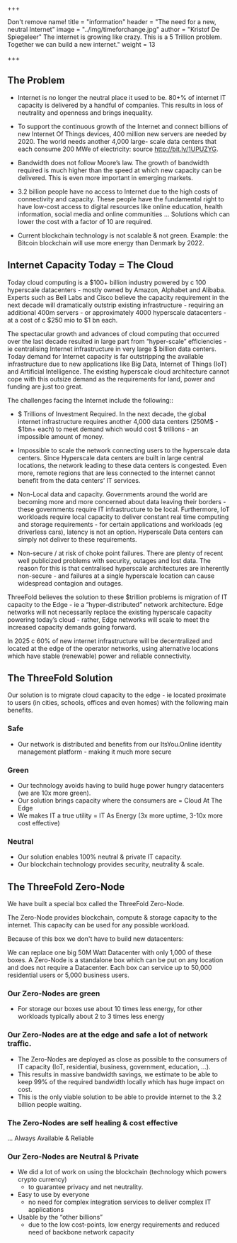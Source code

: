+++

Don't remove name! title = "information" header = "The need for a new, neutral Internet" image = "../img/timeforchange.jpg" author = "Kristof De Spiegeleer" The internet is growing like crazy. This is a 5 Trillion problem. Together we can build a new internet." weight = 13

+++



## The Problem

- Internet is no longer the neutral place it used to be. 80+% of internet IT capacity is delivered by a handful of companies. This results in loss of neutrality and openness and brings inequality.

- To support the continuous growth of the Internet and connect billions of new Internet Of Things devices, 400 million new servers are needed by 2020. The world needs another 4,000 large- scale data centers that each consume 200 MWe of electricity: source http://bit.ly/1UPUZYG.

- Bandwidth does not follow Moore’s law. The growth of bandwidth required is much higher than the speed at which new capacity can be delivered.
This is even more important in emerging markets.

- 3.2 billion people have no access to Internet due to the high costs of connectivity and capacity. These people have the fundamental right to have low-cost access to digital resources like online education, health information, social media and online communities ...
Solutions which can lower the cost with a factor of 10 are required.

- Current blockchain technology is not scalable & not green. Example: the Bitcoin blockchain will use more energy than Denmark by 2022.


## Internet Capacity Today = The Cloud

Today cloud computing is a $100+ billion industry powered by c 100 hyperscale datacenters - mostly owned by Amazon, Alphabet and Alibaba.  Experts such as Bell Labs and Cisco believe the capacity requirement in the next decade will dramatically outstrip existing infrastructure - requiring an additional 400m servers - or approximately 4000 hyperscale datacenters - at a cost of c $250 mio to $1 bn each.

The spectacular growth and advances of cloud computing that occurred over the last decade resulted in large part from “hyper-scale” efficiencies - ie centralising Internet infrastructure in very large $ billion data centers.  Today demand for Internet capacity is far outstripping the available infrastructure due to new applications like Big Data, Internet of Things (IoT) and Artificial Intelligence.  The existing hyperscale cloud architecture cannot cope with this outsize demand as the requirements for land, power and funding are just too great.  

The challenges facing the Internet include the following::

- $ Trillions of Investment Required.  In the next decade, the global internet infrastructure requires another 4,000 data centers (250M$ - $1bn+ each) to meet demand which would cost $ trillions - an impossible amount of money.

- Impossible to scale the network connecting users to the hyperscale data centers.  Since Hyperscale data centers are built in large central locations, the network leading to these data centers is congested.  Even more, remote regions that are less connected to the internet cannot benefit from the data centers’ IT services.

- Non-Local data and capacity.  Governments around the world are becoming more and more concerned about data leaving their borders - these governments require IT infrastructure to be local.  Furthermore, IoT workloads require local capacity to deliver constant real time computing and storage requirements - for certain applications and workloads (eg driverless cars), latency is not an option.   Hyperscale Data centers can simply not deliver to these requirements.

- Non-secure / at risk of choke point failures.  There are plenty of recent well publicized problems with security, outages and lost data.  The reason for this is that centralised hyperscale architectures are inherently non-secure - and failures at a single hyperscale location can cause widespread contagion and outages.

ThreeFold believes the solution to these $trillion problems is migration of IT capacity to the Edge - ie a “hyper-distributed” network architecture.  Edge networks will not necessarily replace the existing hyperscale capacity powering today’s cloud - rather, Edge networks will scale to meet the increased capacity demands going forward.

In 2025 c 60% of new internet infrastructure will be decentralized and located at the edge of the operator networks, using alternative locations which have stable (renewable) power and reliable connectivity.

## The ThreeFold Solution

Our solution is to migrate cloud capacity to the edge - ie located proximate to users (in cities, schools, offices and even homes) with the following main benefits.

### Safe

- Our network is distributed and benefits from our ItsYou.Online identity management platform - making it much more secure

### Green

- Our technology avoids having to build huge power hungry datacenters (we are 10x more green).
- Our solution brings capacity where the consumers are = Cloud At The Edge
- We makes IT a true utility = IT As Energy (3x more uptime, 3-10x more cost effective)

### Neutral

- Our solution enables 100% neutral & private IT capacity.
- Our blockchain technology provides security, neutrality & scale.


## The ThreeFold Zero-Node

We have built a special box called the ThreeFold Zero-Node.

The Zero-Node provides blockchain, compute & storage capacity to the internet.
This capacity can be used for any possible workload.

Because of this box we don't have to build new datacenters:

We can replace one big 50M Watt Datacenter with only 1,000 of these boxes.
A Zero-Node is a standalone box which can be put on any location and does not require a Datacenter.
Each box can service up to 50,000 residential users or 5,000 business users.

### Our Zero-Nodes are green

- For storage our boxes use about 10 times less energy, for other workloads typically about 2 to 3 times less energy

### Our Zero-Nodes are at the edge and safe a lot of network traffic.

- The Zero-Nodes are deployed as close as possible to the consumers of IT capacity (IoT, residential, business, government, education, …).
- This results in massive bandwidth savings, we estimate to be able to keep 99% of the required bandwidth locally which has huge impact on cost.
- This is the only viable solution to be able to provide internet to the 3.2 billion people waiting.

### The Zero-Nodes are self healing & cost effective

... Always Available & Reliable

### Our Zero-Nodes are Neutral & Private

- We did a lot of work on using the blockchain (technology which powers crypto currency)
	- to guarantee privacy and net neutrality.
- Easy to use by everyone
	- no need for complex integration services to deliver complex IT applications
- Usable by the “other billions”
	- due to the low cost-points, low energy requirements and reduced need of backbone network capacity
